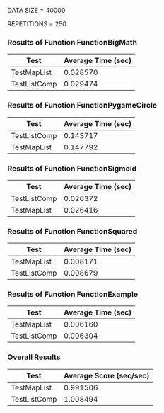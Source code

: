 DATA SIZE = 40000

REPETITIONS = 250


### Results of Function FunctionBigMath

|             Test             |      Average Time (sec)      |
|------------------------------|------------------------------|
|TestMapList                   |0.028570                      |
|TestListComp                  |0.029474                      |

### Results of Function FunctionPygameCircle

|             Test             |      Average Time (sec)      |
|------------------------------|------------------------------|
|TestListComp                  |0.143717                      |
|TestMapList                   |0.147792                      |

### Results of Function FunctionSigmoid

|             Test             |      Average Time (sec)      |
|------------------------------|------------------------------|
|TestListComp                  |0.026372                      |
|TestMapList                   |0.026416                      |

### Results of Function FunctionSquared

|             Test             |      Average Time (sec)      |
|------------------------------|------------------------------|
|TestMapList                   |0.008171                      |
|TestListComp                  |0.008679                      |

### Results of Function FunctionExample

|             Test             |      Average Time (sec)      |
|------------------------------|------------------------------|
|TestMapList                   |0.006160                      |
|TestListComp                  |0.006304                      |
### Overall Results

|             Test             |    Average Score (sec/sec)   |
|------------------------------|------------------------------|
|TestMapList                   |0.991506                      |
|TestListComp                  |1.008494                      |
